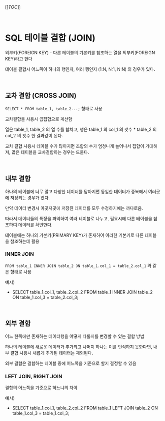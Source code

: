 [[_TOC_]]

<br>

# SQL 테이블 결합 (JOIN)

외부키(FOREIGN KEY) - 다른 테이블의 기본키를 참조하는 열을 외부키(FOREIGN KEY)라고 한다

테이블 결합시 어느쪽이 하나의 행인지, 여러 행인지 (1:N, N:1, N:N) 의 경우가 있다.

<br>

## 교차 결합 (CROSS JOIN)

`SELECT * FROM table_1, table_2...;` 형태로 사용

교차결합을 사용시 곱집합으로 계산함

열은 table_1, table_2 의 열 수를 합치고, 행은 table_1 의 col_1 의 갯수 * table_2 의 col_2 의 갯수 한 결과값이 된다.

교차 결합 사용시 테이블 수가 많아지면 조합의 수가 엄청나게 늘어나서 집합이 거대해져, 많은 테이블을 교차결합하는 경우는 드물다.

<br>

## 내부 결합

하나의 테이블에 너무 많고 다양한 데이터를 담아지면 동일한 데이터가 중복해서 여러곳에 저장되는 경우가 있다.

만약 데이터 변경시 이곳저곳에 저장된 데이터를 모두 수정하기에는 까다로움.

따라서 데이터들의 특징을 파악하여 여러 테이블로 나누고, 필요시에 다른 테이블을 참조하여 데이터를 확인한다.

테이블에는 하나의 기본키(PRIMARY KEY)가 존재하여 이러한 기본키로 다른 테이블을 참조하는데 활용



### INNER JOIN

`FROM table_1 INNER JOIN table_2 ON table_1.col_1 = table_2.col_1` 와 같은 형태로 사용

예시)

* SELECT table_1.col_1, table_2.col_2 FROM table_1 INNER JOIN table_2 ON table_1.col_3 = table_2.col_3;

<br>

## 외부 결합

어느 한쪽에만 존재하는 데이터행을 어떻게 다룰지를 변경할 수 있는 결합 방법

하나의 테이블에 새로운 데이터가 추가되고 나머지 하나는 이를 인식하지 못한다면, 내부 결합 사용시 새롭게 추가된 데이터는 제외된다.

외부 결합은 결합하는 테이블 중에 어느쪽을 기준으로 할지 결정할 수 있음



### LEFT JOIN, RIGHT JOIN

결합의 어느쪽을 기준으로 하느냐의 차이

예시)

* SELECT table_1.col_1, table_2.col_2 FROM table_1 LEFT JOIN table_2 ON table_1.col_3 = table_1.col_3;

